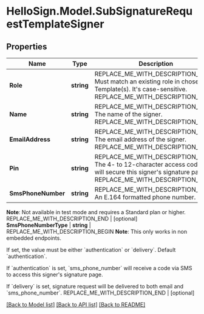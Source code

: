 # HelloSign.Model.SubSignatureRequestTemplateSigner

## Properties

Name | Type | Description | Notes
------------ | ------------- | ------------- | -------------
**Role** | **string** | REPLACE_ME_WITH_DESCRIPTION_BEGIN Must match an existing role in chosen Template(s). It&#39;s case-sensitive. REPLACE_ME_WITH_DESCRIPTION_END | 
**Name** | **string** | REPLACE_ME_WITH_DESCRIPTION_BEGIN The name of the signer. REPLACE_ME_WITH_DESCRIPTION_END | 
**EmailAddress** | **string** | REPLACE_ME_WITH_DESCRIPTION_BEGIN The email address of the signer. REPLACE_ME_WITH_DESCRIPTION_END | 
**Pin** | **string** | REPLACE_ME_WITH_DESCRIPTION_BEGIN The 4- to 12-character access code that will secure this signer&#39;s signature page. REPLACE_ME_WITH_DESCRIPTION_END | [optional] 
**SmsPhoneNumber** | **string** | REPLACE_ME_WITH_DESCRIPTION_BEGIN An E.164 formatted phone number.

**Note**: Not available in test mode and requires a Standard plan or higher. REPLACE_ME_WITH_DESCRIPTION_END | [optional] 
**SmsPhoneNumberType** | **string** | REPLACE_ME_WITH_DESCRIPTION_BEGIN **Note**: This only works in non embedded endpoints.

If set, the value must be either &#x60;authentication&#x60; or &#x60;delivery&#x60;. Default &#x60;authentication&#x60;. 

If &#x60;authentication&#x60; is set, &#x60;sms_phone_number&#x60; will receive a code via SMS to access this signer&#39;s signature page.

If &#x60;delivery&#x60; is set, signature request will be delivered to both email and &#x60;sms_phone_number&#x60;. REPLACE_ME_WITH_DESCRIPTION_END | [optional] 

[[Back to Model list]](../README.md#documentation-for-models) [[Back to API list]](../README.md#documentation-for-api-endpoints) [[Back to README]](../README.md)

